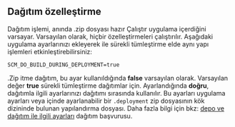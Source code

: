 ## <a name="deployment-customization"></a>Dağıtım özelleştirme

Dağıtım işlemi, anında .zip dosyası hazır Çalıştır uygulama içerdiğini varsayar. Varsayılan olarak, hiçbir özelleştirmeleri çalıştırılır. Aşağıdaki uygulama ayarlarınızı ekleyerek ile sürekli tümleştirme elde aynı yapı işlemleri etkinleştirebilirsiniz:

    SCM_DO_BUILD_DURING_DEPLOYMENT=true 

.Zip itme dağıtım, bu ayar kullanıldığında **false** varsayılan olarak. Varsayılan değer **true** sürekli tümleştirme dağıtımlar için. Ayarlandığında **doğru**, dağıtımla ilgili ayarlarınızı dağıtımı sırasında kullanılır. Bu ayarları uygulama ayarları veya içinde ayarlanabilir bir `.deployment` zip dosyasının kök dizininde bulunan yapılandırma dosyası. Daha fazla bilgi için bkz: [depo ve dağıtım ile ilgili ayarları](https://github.com/projectkudu/kudu/wiki/Configurable-settings#repository-and-deployment-related-settings) dağıtım başvurusu.